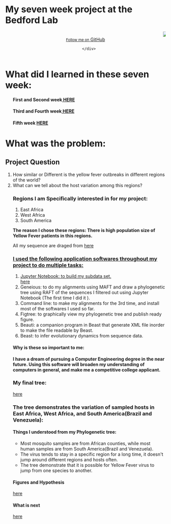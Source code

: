 

<html>
<body>
 <h1><b>My seven week project at the Bedford Lab</b></h1>
 <header>
        <MARQUEE><img src= "https://microbewiki.kenyon.edu/images/thumb/2/25/YF_Virion.jpg/300px-YF_Virion.jpg"></MARQUEE>
        <a href="https://github.com/ebaberga" class="button"><small>Follow me on</small> GitHub</a>
      
       </div>
   </header> 
<h1><b>What did I learned in these seven week:</b></h1>
<ol>
<h4> First and Second week<a href= "first.md"> HERE</a></h4>
<h4>Third and Fourth week<a href= "third.md"> HERE</a></h4>
<h4>Fifth week <a href= ""> HERE</a></h4>
</ol>
<h1>What was the problem:</h1>
<h2>Project Question </h3>
<ol>
<li>How similar or Different is the yellow fever outbreaks in different regions of the world?</li>
<li>What can we tell about the host variation among this regions?</li>
<h3>Regions I am Specifically interested in for my project:</h2>
<ol>
<li>East Africa </li>
<li>West Africa </li>
<li>South America </li>
</ol>
<P><b>The reason I chose these regions: There is high population size of Yellow Fever patients in this regions.</b></p>
<p>All my sequence are draged from <a href="http://www.viprbrc.org/brc/vipr_genome_search.spg?method=SubmitForm&blockId=2713&decorator=flavi"</a> here </p>
<h3>I used the following application softwares throughout my project to do multiple tasks:</h3>
<ol>
<li> Jupyter Notebook: to build my subdata set.</li> <a href="img src=dataset.png"> here </a> 
<li> Geneious: to do my alignments using MAFT and draw a phylogenetic tree using RAFT of the sequences I filtered out using Jupyter Notebook (The first time I did it ).</li>
<li>Command line: to make my alignments for the 3rd time, and install most of the softwares I used so far.</li>
<li>Figtree: to graphically view my phylogenetic tree and publish ready figure.</li>
<li>Beauti: a companion program in Beast that generate XML file inorder to make the file readable by Beast. </li>
<li>Beast: to infer evolutionary dynamics from sequence data.</li>
</ol>
<h4><b>Why is these so important to me: </b></h4><p><b>I have a dream of pursuing a Computer Engineering degree in the near future. Using this software will broaden my understanding of computers in general, and make me a competitive college applicant.</b></p>
<h3><b>My final tree:</b> </h3>
<a href="img src="tree.jpg">here</a>
<h3>The tree demonstrates the variation of sampled hosts in East Africa, West Africa, and South America(Brazil and Venezuela):</h3>
<h4>Things I understood from my Phylogenetic tree:</h4>
<ul>
<li>Most mosquito samples are from African counties, while most human samples are from South America(Brazil and Venezuela).</li>
<li>The virus tends to stay in a specific region for a long time, it doesn't jump around different regions and hosts often. </li>
<li>The tree demonstrate that it is possible for Yellow Fever virus to jump from one species to another.</li>
</ul>
<h4>Figures and Hypothesis</h4><a href = "result.md">here</a>
<h4>What is next</h4><a href="next.md">here</a>
</html>

